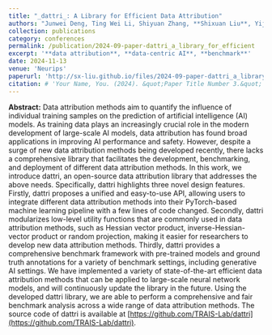 ```yaml
---
title: "_dattri_: A Library for Efficient Data Attribution"
authors: "Junwei Deng, Ting Wei Li, Shiyuan Zhang, **Shixuan Liu**, Yijun Pan, Hao Huang, Xinhe Wang, Pingbang Hu, Xingjian Zhang, Jiaqi Ma"
collection: publications
category: conferences
permalink: /publication/2024-09-paper-dattri_a_library_for_efficient
excerpt: '**data attribution**, **data-centric AI**, **benchmark**'
date: 2024-11-13
venue: 'Neurips'
paperurl: 'http://sx-liu.github.io/files/2024-09-paper-dattri_a_library_for_efficient.pdf'
citation: # 'Your Name, You. (2024). &quot;Paper Title Number 3.&quot; <i>GitHub Journal of Bugs</i>. 1(3).'
---
```


**Abstract:** Data attribution methods aim to quantify the influence of individual training samples on the prediction of artificial intelligence (AI) models. As training data plays an increasingly crucial role in the modern development of large-scale AI models, data attribution has found broad applications in improving AI performance and safety. However, despite a surge of new data attribution methods being developed recently, there lacks a comprehensive library that facilitates the development, benchmarking, and deployment of different data attribution methods. In this work, we introduce dattri, an open-source data attribution library that addresses the above needs. Specifically, dattri highlights three novel design features. Firstly, dattri proposes a unified and easy-to-use API, allowing users to integrate different data attribution methods into their PyTorch-based machine learning pipeline with a few lines of code changed. Secondly, dattri modularizes low-level utility functions that are commonly used in data attribution methods, such as Hessian vector product, inverse-Hessian-vector product or random projection, making it easier for researchers to develop new data attribution methods. Thirdly, dattri provides a comprehensive benchmark framework with pre-trained models and ground truth annotations for a variety of benchmark settings, including generative AI settings. We have implemented a variety of state-of-the-art efficient data attribution methods that can be applied to large-scale neural network models, and will continuously update the library in the future. Using the developed dattri library, we are able to perform a comprehensive and fair benchmark analysis across a wide range of data attribution methods. The source code of dattri is available at [https://github.com/TRAIS-Lab/dattri](https://github.com/TRAIS-Lab/dattri).